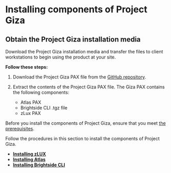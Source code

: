 # Installing components of Project Giza

## Obtain the Project Giza installation media
Download the Project Giza installation media and transfer the files to client workstations to begin using the product at your site.

**Follow these steps:**

1. Download the Project Giza PAX file from the [GitHub repository](https://github.com/gizafoundation/Downloads/releases).

2. Extract the contents of the Project Giza PAX file. The Giza PAX contains the following components:
    - Atlas PAX
    - Brightside CLI .tgz file
    - zLux PAX

Before you install the components of Project Giza, ensure that you meet [the prerequisites](planinstall.md).

Follow the procedures in this section to install the components of Project Giza.

-   **[Installing zLUX](../topics/installvirtualdesktop.md)**
-   **[Installing Atlas](../topics/atlas-install.md)**
-   **[Installing Brightside CLI](../topics/cli-installcli.md)**
